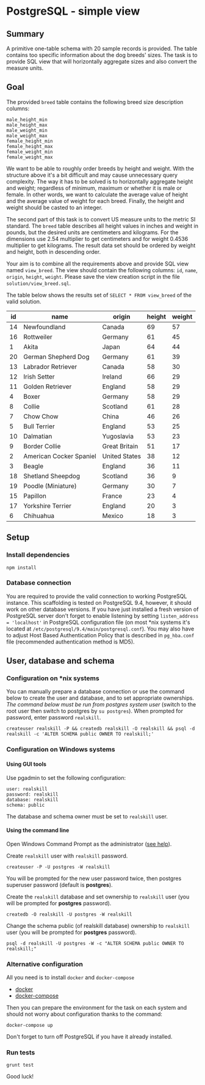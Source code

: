 # PostgreSQL - simple view

## Summary

A primitive one-table schema with 20 sample records is provided. 
The table contains too specific information about the dog breeds' sizes. 
The task is to provide SQL view that will horizontally aggregate sizes and also convert the measure units.

## Goal

The provided `breed` table contains the following breed size description columns:

```
male_height_min
male_height_max
male_weight_min
male_weight_max
female_height_min
female_height_max
female_weight_min
female_weight_max
```
We want to be able to roughly order breeds by height and weight. With the structure above it's a bit difficult and may cause unnecessary query complexity. 
The way it has to be solved is to horizontally aggregate height and weight; regardless of minimum, maximum or whether it is male or female. 
In other words, we want to calculate the average value of height and the average value of weight for each breed. Finally, the height and weight should be casted to an integer.

The second part of this task is to convert US measure units to the metric SI standard. 
The `breed` table describes all height values in inches and weight in pounds, but the desired units are centimeters and kilograms. 
For the dimensions use 2.54 multiplier to get centimeters and for weight 0.4536 multiplier to get kilograms.
The result data set should be ordered by weight and height, both in descending order.

Your aim is to combine all the requirements above and provide SQL view named `view_breed`. 
The view should contain the following columns: `id`, `name`, `origin`, `height`, `weight`.
Please save the view creation script in the file `solution/view_breed.sql`. 

The table below shows the results set of `SELECT * FROM view_breed` of the valid solution. 

|id|name|origin|height|weight|
|----|--------------|--------|----|----|
| 14 | Newfoundland | Canada | 69 | 57 |
| 16 | Rottweiler | Germany | 61 | 45 |
| 1 | Akita | Japan | 64 | 44 |
| 20 | German Shepherd Dog | Germany | 61 | 39 |
| 13 | Labrador Retriever | Canada | 58 | 30 |
| 12 | Irish Setter | Ireland | 66 | 29 |
| 11 | Golden Retriever | England | 58 | 29 |
| 4 | Boxer | Germany | 58 | 29 |
| 8 | Collie | Scotland | 61 | 28 |
| 7 | Chow Chow | China | 46 | 26 |
| 5 | Bull Terrier | England | 53 | 25 |
| 10 | Dalmatian | Yugoslavia | 53 | 23 |
| 9 | Border Collie | Great Britain | 51 | 17 |
| 2 | American Cocker Spaniel | United States | 38 | 12 |
| 3 | Beagle | England | 36 | 11 |
| 18 | Shetland Sheepdog | Scotland | 36 | 9 |
| 19 | Poodle (Miniature) | Germany | 30 | 7 |
| 15 | Papillon | France | 23 | 4 |
| 17 | Yorkshire Terrier | England | 20 | 3 |
| 6 | Chihuahua | Mexico | 18 | 3 |

## Setup

### Install dependencies 

```
npm install
```
 
### Database connection

You are required to provide the valid connection to working PostgreSQL instance. This scaffolding is tested on PostgreSQL 9.4, however, it should work on other 
database versions. 
If you have just installed a fresh version of PostgreSQL server don't forget to enable listening by setting `listen_address = 'localhost'` in PostgreSQL configuration
 file (on most *nix systems it's located at `/etc/postgresql/9.4/main/postgresql.conf`). You may also have to adjust Host Based Authentication Policy that is 
 described in `pg_hba.conf` file (recommended authentication method is MD5).
 
## User, database and schema

### Configuration on *nix systems

You can manually prepare a database connection or use the command below to create the user and database, and to set appropriate ownerships.
*The command below must be run from postgres system user* (switch to the root user then switch to postgres by `su postgres`). When prompted for password, enter
 password `realskill`.
```  
createuser realskill -P && createdb realskill -O realskill && psql -d realskill -c 'ALTER SCHEMA public OWNER TO realskill;'
```

### Configuration on Windows systems

#### Using GUI tools
Use pgadmin to set the following configuration:
```
user: realskill
password: realskill
database: realskill
schema: public
```
The database and schema owner must be set to `realskill` user.

#### Using the command line

Open Windows Command Prompt as the administrator ([see help](https://technet.microsoft.com/en-us/library/cc947813.aspx)).

Create `realskill` user with `realskill` password.

```
createuser -P -U postgres -W realskill
```

You will be prompted for the new user password twice, then postgres superuser password (default is **postgres**).

Create the `realskill` database and set ownership to `realskill` user (you will be prompted for **postgres** password).

```
createdb -O realskill -U postgres -W realskill
```

Change the schema public (of realskill database) ownership to `realskill` user (you will be prompted for **postgres** password).

```
psql -d realskill -U postgres -W -c "ALTER SCHEMA public OWNER TO realskill;"
```

### Alternative configuration

All you need is to install `docker` and `docker-compose`

* [docker](https://docs.docker.com/engine/installation/)
* [docker-compose](https://docs.docker.com/compose/install/)

Then you can prepare the environment for the task on each system and should not worry about configuration thanks to the command:
    
    docker-compose up

Don't forget to turn off PostgreSQL if you have it already installed. 

### Run tests

    grunt test
    

Good luck!
    
